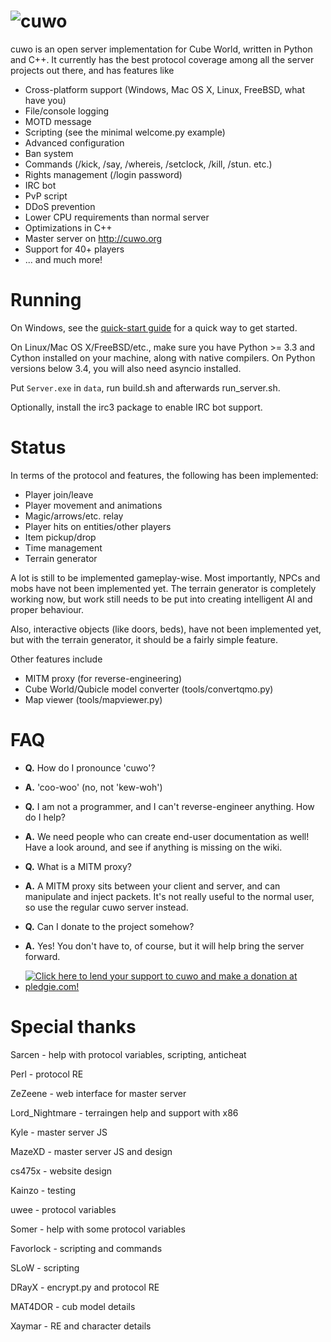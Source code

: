 ![cuwo](http://mp2.dk/cuwo/logo.png)
====

cuwo is an open server implementation for Cube World, written in Python and
C++. It currently has the best protocol coverage among all the server projects
out there, and has features like

* Cross-platform support (Windows, Mac OS X, Linux, FreeBSD, what have you)
* File/console logging
* MOTD message
* Scripting (see the minimal welcome.py example)
* Advanced configuration
* Ban system
* Commands (/kick, /say, /whereis, /setclock, /kill, /stun. etc.)
* Rights management (/login password)
* IRC bot
* PvP script
* DDoS prevention
* Lower CPU requirements than normal server
* Optimizations in C++
* Master server on http://cuwo.org
* Support for 40+ players
* ... and much more!

Running
=======

On Windows, see the
[quick-start guide](https://github.com/matpow2/cuwo/wiki/Quickstart) for a
quick way to get started.

On Linux/Mac OS X/FreeBSD/etc., make sure you have Python >= 3.3 and
Cython installed on your machine, along with native compilers.
On Python versions below 3.4, you will also need asyncio installed.

Put `Server.exe` in `data`, run build.sh and afterwards run_server.sh.

Optionally, install the irc3 package to enable IRC bot support.

Status
======

In terms of the protocol and features, the following has been implemented:
* Player join/leave
* Player movement and animations
* Magic/arrows/etc. relay
* Player hits on entities/other players
* Item pickup/drop
* Time management
* Terrain generator

A lot is still to be implemented gameplay-wise. Most importantly, NPCs and mobs
have not been implemented yet. The terrain generator is completely working now,
but work still needs to be put into creating intelligent AI and proper
behaviour.

Also, interactive objects (like doors, beds), have not been implemented
yet, but with the terrain generator, it should be a fairly simple feature.

Other features include
* MITM proxy (for reverse-engineering)
* Cube World/Qubicle model converter (tools/convertqmo.py)
* Map viewer (tools/mapviewer.py)

FAQ
===

* **Q.** How do I pronounce 'cuwo'?

* **A.** 'coo-woo' (no, not 'kew-woh')

* **Q.** I am not a programmer, and I can't reverse-engineer anything. How do
         I help?

* **A.** We need people who can create end-user documentation as well! Have a
         look around, and see if anything is missing on the wiki.

* **Q.** What is a MITM proxy?

* **A.** A MITM proxy sits between your client and server, and can manipulate
         and inject packets. It's not really useful to the normal user, so
         use the regular cuwo server instead.

* **Q.** Can I donate to the project somehow?

* **A.** Yes! You don't have to, of course, but it will help bring
         the server forward.

* [![Click here to lend your support to cuwo and make a donation at pledgie.com!](http://pledgie.com/campaigns/24724.png?skin_name=chrome)](http://pledgie.com/campaigns/24724)

Special thanks
==============

Sarcen - help with protocol variables, scripting, anticheat

Perl - protocol RE

ZeZeene - web interface for master server

Lord_Nightmare - terraingen help and support with x86

Kyle - master server JS

MazeXD - master server JS and design

cs475x - website design

Kainzo - testing

uwee - protocol variables

Somer - help with some protocol variables

Favorlock - scripting and commands

SLoW - scripting

DRayX - encrypt.py and protocol RE

MAT4DOR - cub model details

Xaymar - RE and character details
